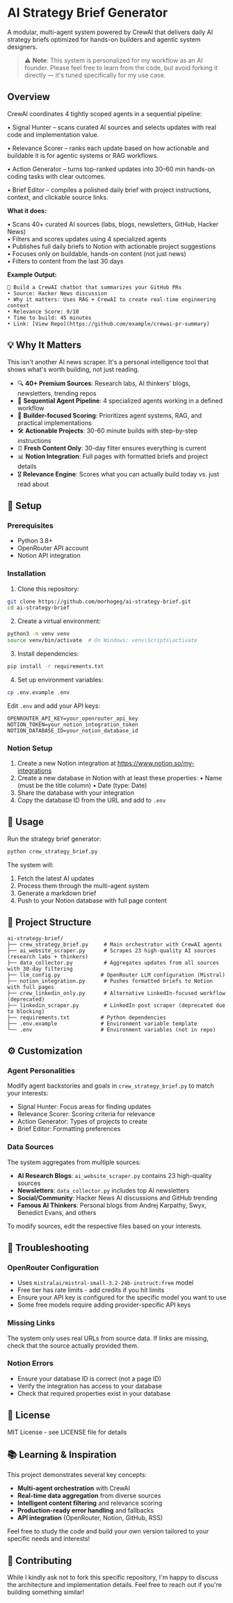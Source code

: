 # AI Strategy Brief Generator

A modular, multi-agent system powered by CrewAI that delivers daily AI strategy briefs optimized for hands-on builders and agentic system designers.

> ⚠️ **Note**: This system is personalized for my workflow as an AI founder. Please feel free to learn from the code, but avoid forking it directly — it's tuned specifically for my use case.

## Overview

CrewAI coordinates 4 tightly scoped agents in a sequential pipeline:

• Signal Hunter – scans curated AI sources and selects updates with real code and implementation value.

• Relevance Scorer – ranks each update based on how actionable and buildable it is for agentic systems or RAG workflows.

• Action Generator – turns top-ranked updates into 30–60 min hands-on coding tasks with clear outcomes.

• Brief Editor – compiles a polished daily brief with project instructions, context, and clickable source links.

**What it does:**

• Scans 40+ curated AI sources (labs, blogs, newsletters, GitHub, Hacker News)  
• Filters and scores updates using 4 specialized agents  
• Publishes full daily briefs to Notion with actionable project suggestions  
• Focuses only on buildable, hands-on content (not just news)  
• Filters to content from the last 30 days

**Example Output:**
```
🔹 Build a CrewAI chatbot that summarizes your GitHub PRs
• Source: Hacker News discussion
• Why it matters: Uses RAG + CrewAI to create real-time engineering context
• Relevance Score: 9/10
• Time to build: 45 minutes
• Link: [View Repo](https://github.com/example/crewai-pr-summary)
```

## 💡 Why It Matters

This isn't another AI news scraper. It's a personal intelligence tool that shows what's worth building, not just reading.

- 🔍 **40+ Premium Sources**: Research labs, AI thinkers' blogs, newsletters, trending repos
- 🤖 **Sequential Agent Pipeline**: 4 specialized agents working in a defined workflow
- 🎯 **Builder-focused Scoring**: Prioritizes agent systems, RAG, and practical implementations
- 🛠️ **Actionable Projects**: 30-60 minute builds with step-by-step instructions
- ⏰ **Fresh Content Only**: 30-day filter ensures everything is current
- 📊 **Notion Integration**: Full pages with formatted briefs and project details
- 🎖️ **Relevance Engine**: Scores what you can actually build today vs. just read about

## 🚀 Setup

### Prerequisites

- Python 3.8+
- OpenRouter API account
- Notion API integration

### Installation

1. Clone this repository:
```bash
git clone https://github.com/morhogeg/ai-strategy-brief.git
cd ai-strategy-brief
```

2. Create a virtual environment:
```bash
python3 -m venv venv
source venv/bin/activate  # On Windows: venv\Scripts\activate
```

3. Install dependencies:
```bash
pip install -r requirements.txt
```

4. Set up environment variables:
```bash
cp .env.example .env
```

Edit `.env` and add your API keys:
```
OPENROUTER_API_KEY=your_openrouter_api_key
NOTION_TOKEN=your_notion_integration_token
NOTION_DATABASE_ID=your_notion_database_id
```

### Notion Setup

1. Create a new Notion integration at https://www.notion.so/my-integrations
2. Create a new database in Notion with at least these properties:
   • Name (must be the title column)
   • Date (type: Date)
3. Share the database with your integration
4. Copy the database ID from the URL and add to `.env`

## 🏃 Usage

Run the strategy brief generator:
```bash
python crew_strategy_brief.py
```

The system will:
1. Fetch the latest AI updates
2. Process them through the multi-agent system
3. Generate a markdown brief
4. Push to your Notion database with full page content

## 📁 Project Structure

```
ai-strategy-brief/
├── crew_strategy_brief.py     # Main orchestrator with CrewAI agents
├── ai_website_scraper.py      # Scrapes 23 high-quality AI sources (research labs + thinkers)
├── data_collector.py          # Aggregates updates from all sources with 30-day filtering
├── llm_config.py             # OpenRouter LLM configuration (Mistral)
├── notion_integration.py      # Pushes formatted briefs to Notion with full pages
├── crew_linkedin_only.py      # Alternative LinkedIn-focused workflow (deprecated)
├── linkedin_scraper.py        # LinkedIn post scraper (deprecated due to blocking)
├── requirements.txt          # Python dependencies
├── .env.example              # Environment variable template
└── .env                      # Environment variables (not in repo)
```

## ⚙️ Customization

### Agent Personalities

Modify agent backstories and goals in `crew_strategy_brief.py` to match your interests:
- Signal Hunter: Focus areas for finding updates
- Relevance Scorer: Scoring criteria for relevance
- Action Generator: Types of projects to create
- Brief Editor: Formatting preferences

### Data Sources

The system aggregates from multiple sources:
- **AI Research Blogs**: `ai_website_scraper.py` contains 23 high-quality sources
- **Newsletters**: `data_collector.py` includes top AI newsletters  
- **Social/Community**: Hacker News AI discussions and GitHub trending
- **Famous AI Thinkers**: Personal blogs from Andrej Karpathy, Swyx, Benedict Evans, and others

To modify sources, edit the respective files based on your interests.

## 🔧 Troubleshooting

### OpenRouter Configuration
- Uses `mistralai/mistral-small-3.2-24b-instruct:free` model
- Free tier has rate limits - add credits if you hit limits
- Ensure your API key is configured for the specific model you want to use
- Some free models require adding provider-specific API keys

### Missing Links
The system only uses real URLs from source data. If links are missing, check that the source actually provided them.

### Notion Errors
- Ensure your database ID is correct (not a page ID)
- Verify the integration has access to your database
- Check that required properties exist in your database

## 📄 License

MIT License - see LICENSE file for details

## 📚 Learning & Inspiration

This project demonstrates several key concepts:
- **Multi-agent orchestration** with CrewAI
- **Real-time data aggregation** from diverse sources
- **Intelligent content filtering** and relevance scoring
- **Production-ready error handling** and fallbacks
- **API integration** (OpenRouter, Notion, GitHub, RSS)

Feel free to study the code and build your own version tailored to your specific needs and interests!

## 🤝 Contributing

While I kindly ask not to fork this specific repository, I'm happy to discuss the architecture and implementation details. Feel free to reach out if you're building something similar!